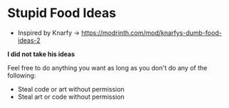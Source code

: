 # Stupid Food Ideas
* Inspired by Knarfy -> https://modrinth.com/mod/knarfys-dumb-food-ideas-2

**I did not take his ideas**

Feel free to do anything you want as long as you don't do any of the following:
* Steal code or art without permission
* Steal art or code without permission
